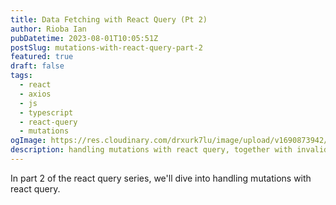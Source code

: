 ```yaml
---
title: Data Fetching with React Query (Pt 2)
author: Rioba Ian
pubDatetime: 2023-08-01T10:05:51Z
postSlug: mutations-with-react-query-part-2
featured: true
draft: false
tags:
  - react
  - axios
  - js
  - typescript
  - react-query
  - mutations
ogImage: https://res.cloudinary.com/drxurk7lu/image/upload/v1690873942/useMutation_j752pk.png
description: handling mutations with react query, together with invalidating cached queries
---
```


In part 2 of the react query series, we'll dive into handling mutations with react query.

